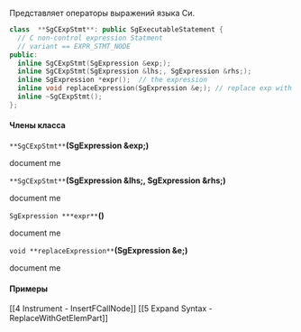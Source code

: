 Представляет операторы выражений языка Си.
```cpp
class  **SgCExpStmt**: public SgExecutableStatement {
  // C non-control expression Statment
  // variant == EXPR_STMT_NODE
public:
  inline SgCExpStmt(SgExpression &exp;);
  inline SgCExpStmt(SgExpression &lhs;, SgExpression &rhs;);
  inline SgExpression *expr();  // the expression
  inline void replaceExpression(SgExpression &e;); // replace exp with e
  inline ~SgCExpStmt();
};
```
#### Члены класса

`**SgCExpStmt**`**(SgExpression &exp;)**

document me

`**SgCExpStmt**`**(SgExpression &lhs;, SgExpression &rhs;)**

document me

`SgExpression ***expr**`**()**

document me

`void **replaceExpression**`**(SgExpression &e;)**

document me

#### Примеры
[[4 Instrument - InsertFCallNode]]
[[5 Expand Syntax - ReplaceWithGetElemPart]]



